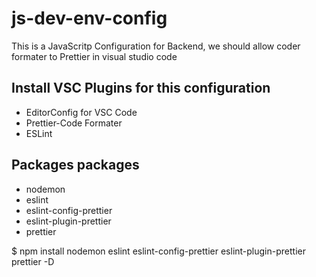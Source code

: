 # js-dev-env-config
This is a JavaScritp Configuration for Backend, we should allow coder formater to Prettier in visual studio code

## Install VSC Plugins for this configuration
- EditorConfig for VSC Code
- Prettier-Code Formater
- ESLint

## Packages packages
- nodemon
- eslint
- eslint-config-prettier
- eslint-plugin-prettier
- prettier

$ npm install nodemon eslint eslint-config-prettier eslint-plugin-prettier prettier -D

